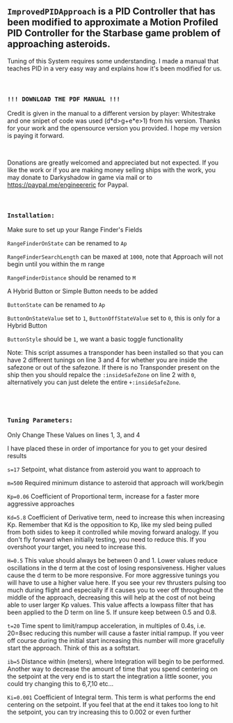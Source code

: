 ## `ImprovedPIDApproach` is a PID Controller that has been modified to approximate a Motion Profiled PID Controller for the Starbase game problem of approaching asteroids.

Tuning of this System requires some understanding. I made a manual that teaches PID in a very easy way and explains how it's been modified for us.

<br>

### `!!! DOWNLOAD THE PDF MANUAL !!!`
Credit is given in the manual to a different version by player: Whitestrake and one snipet of code was used (d\*d>g+e\*e>1) from his version. Thanks for your work and the opensource version you provided. I hope my version is paying it forward.

<br>

Donations are greatly welcomed and appreciated but not expected. If you like the work or if you are making money selling ships with the work, you may donate to Darkyshadow in game via mail or to https://paypal.me/engineereric for Paypal.

<br>

### `Installation:`

Make sure to set up your Range Finder&#39;s Fields

`RangeFinderOnState` can be renamed to `Ap`

`RangeFinderSearchLength` can be maxed at `1000`, note that Approach will not begin until you within the m range

`RangeFinderDistance` should be renamed to `M`

A Hybrid Button or Simple Button needs to be added

`ButtonState` can be renamed to `Ap`

`ButtonOnStateValue` set to `1`, `ButtonOffStateValue` set to `0`, this is only for a Hybrid Button

`ButtonStyle` should be `1`, we want a basic toggle functionality

Note: This script assumes a transponder has been installed so that you can have 2 different tunings on line 3 and 4 for whether you are inside the safezone or out of the safezone. If there is no Transponder present on the ship then you should repalce the `:insideSafeZone` on line 2 with `0`, alternatively you can just delete the entire `+:insideSafeZone`.

<br>
<br>

### `Tuning Parameters:`

Only Change These Values on lines 1, 3, and 4

I have placed these in order of importance for you to get your desired results

`s=17` Setpoint, what distance from asteroid you want to approach to

`m=500` Required minimum distance to asteroid that approach will work/begin

`Kp=0.06` Coefficient of Proportional term, increase for a faster more aggressive approaches

`Kd=5.8` Coefficient of Derivative term, need to increase this when increasing Kp. Remember that Kd is the opposition to Kp, like my sled being pulled from both sides to keep it controlled while moving forward analogy. If you don&#39;t fly forward when initially testing, you need to reduce this. If you overshoot your target, you need to increase this.

`H=0.5` This value should always be between 0 and 1. Lower values reduce oscillations in the d term at the cost of losing responsiveness. Higher values cause the d term to be more responsive. For more aggressive tunings you will have to use a higher value here. If you see your rev thrusters pulsing too much during flight and especially if it causes you to veer off throughout the middle of the approach, decreasing this will help at the cost of not being able to user larger Kp values. This value affects a lowpass filter that has been applied to the D term on line 5. If unsure keep between 0.5 and 0.8.

`t=20` Time spent to limit/rampup acceleration, in multiples of 0.4s, i.e. 20=8sec reducing this number will cause a faster initial rampup. If you veer off course during the initial start increasing this number will more gracefully start the approach. Think of this as a softstart.

`ib=5` Distance within (meters), where Integration will begin to be performed. Another way to decrease the amount of time that you spend centering on the setpoint at the very end is to start the integration a little sooner, you could try changing this to 6,7,10 etc…

`Ki=0.001` Coefficient of Integral term. This term is what performs the end centering on the setpoint. If you feel that at the end it takes too long to hit the setpoint, you can try increasing this to 0.002 or even further

